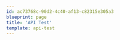 ```yaml
---
id: ac73768c-90d2-4c40-af13-c82315e305a3
blueprint: page
title: 'API Test'
template: api-test
---
```


